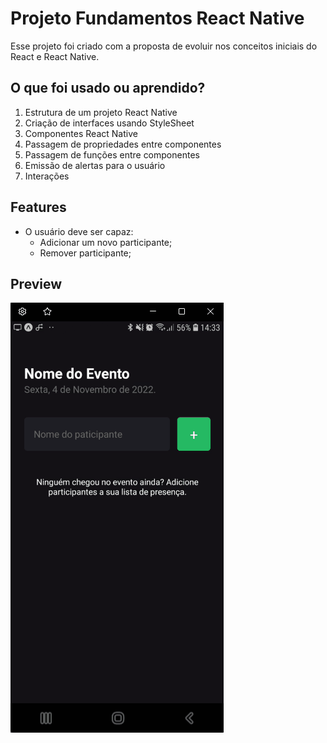 # Projeto Fundamentos React Native

Esse projeto foi criado com a proposta de evoluir nos conceitos iniciais do React e React Native.

## O que foi usado ou aprendido?

1. Estrutura de um projeto React Native
2. Criação de interfaces usando StyleSheet
3. Componentes React Native
4. Passagem de propriedades entre componentes
5. Passagem de funções entre componentes
6. Emissão de alertas para o usuário
7. Interações

## Features

- O usuário deve ser capaz:
  - Adicionar um novo participante;
  - Remover participante;

## Preview

![](./animation/imhere.gif)
